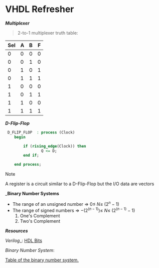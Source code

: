 # VHDL Refresher  

___Multiplexer___ 

> 2-to-1 multiplexer truth table:

|Sel|A|B|F|
|---|---|---|---|
|0|0|0|0|
|0|0|1|0|
|0|1|0|1|
|0|1|1|1|
|1|0|0|0|
|1|0|1|1|
|1|1|0|0|
|1|1|1|1|

___D-Flip-Flop___

```vhdl 
 D_FLIP_FLOP  : process (Clock)
    begin

        if (rising_edge(Clock)) then
                Q <= D;  
        end if;

    end process;  

```

> [!Note]
> A register is a circuit similar to a D-Flip-Flop but the I/O data are vectors

___Binary Number Systems__

- The range of an unsigned number => $0 \leq\ N \leq\ (2^n-1)$
- The range of signed numbers => $-(2^(n-1)) \leq\ N \leq\ (2^(n-1)-1)$
    1. One's Complement
    2. Two's Complement

___Resources___

_Verilog__: [HDL Bits](https://hdlbits.01xz.net/wiki/Main_Page)

_Binary Number System_: 

[Table of the binary number system.](assets/twos-comp-table.svg)
